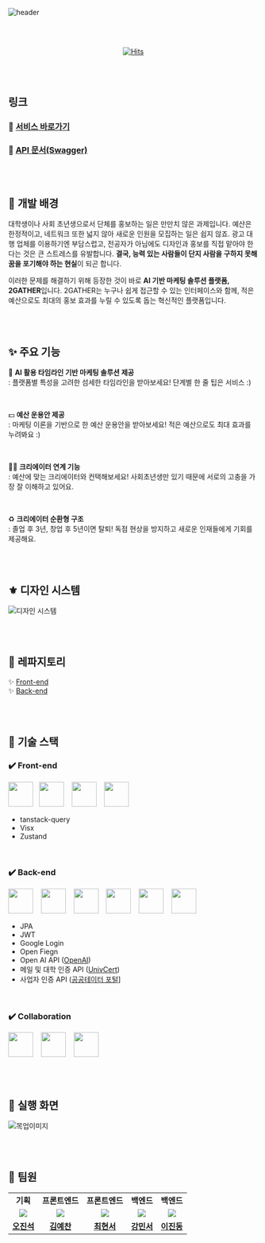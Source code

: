 ![header](https://capsule-render.vercel.app/api?type=waving&color=gradient&height=300&section=header&text=상상만%20하던%20아이디어를%20현실로%20by%20Togather&fontSize=45&fontAlignY=40&desc=2024%20멋쟁이사자처럼%2012기%204호선톤%20&descAlign=80)

<br><br>
<div align="center">

[![Hits](https://hits.seeyoufarm.com/api/count/incr/badge.svg?url=https%3A%2F%2Fgithub.com%2FLine4thon-Gather&count_bg=%23000000&title_bg=%23000000&icon=github.svg&icon_color=%23FFFFFF&title=GitHub&edge_flat=false)](https://hits.seeyoufarm.com)

</div>

<br><br>

## 링크
### 🔗 [서비스 바로가기](https://www.to-gather.info)
### 🔗 [API 문서(Swagger)](https://backend.to-gather.info/swagger-ui/index.html)

<br><br>

## 👐 개발 배경
대학생이나 사회 초년생으로서 단체를 홍보하는 일은 만만치 않은 과제입니다. 예산은 한정적이고, 네트워크 또한 넓지 않아 새로운 인원을 모집하는 일은 쉽지 않죠. 광고 대행 업체를 이용하기엔 부담스럽고, 전공자가 아님에도 디자인과 홍보를 직접 맡아야 한다는 것은 큰 스트레스를 유발합니다. **결국, 능력 있는 사람들이 단지 사람을 구하지 못해 꿈을 포기해야 하는 현실**이 되곤 합니다.

이러한 문제를 해결하기 위해 등장한 것이 바로 **AI 기반 마케팅 솔루션 플랫폼, 2GATHER**입니다. 2GATHER는 누구나 쉽게 접근할 수 있는 인터페이스와 함께, 적은 예산으로도 최대의 홍보 효과를 누릴 수 있도록 돕는 혁신적인 플랫폼입니다.

<br><br>

## ✨ 주요 기능
🤖 **AI 활용 타임라인 기반 마케팅 솔루션 제공**
<br>
: 플랫폼별 특성을 고려한 섬세한 타임라인을 받아보세요! 단계별 한 줄 팁은 서비스 :)

<br>

💵 **예산 운용안 제공**
<br>
: 마케팅 이론을 기반으로 한 예산 운용안을 받아보세요! 적은 예산으로도 최대 효과를 누려봐요 :)

<br>

🙆‍♀️ **크리에이터 연계 기능**
<br>
: 예산에 맞는 크리에이터와 컨택해보세요! 사회초년생만 있기 때문에 서로의 고충을 가장 잘 이해하고 있어요.

<br>

♻️ **크리에이터 순환형 구조**
<br>
: 졸업 후 3년, 창업 후 5년이면 탈퇴! 독점 현상을 방지하고 새로운 인재들에게 기회를 제공해요.

<br><br>

## ⚜️ 디자인 시스템
![디자인 시스템](https://github.com/user-attachments/assets/4f4071bb-a7e8-4b3f-a341-e3487de6f431)

<br><br>

## 📁 레파지토리
✨ [Front-end](https://github.com/Line4thon-Gather/gather_Front_End)
<br>
✨ [Back-end](https://github.com/Line4thon-Gather/gather_back_end)

<br><br>

## 🦾 기술 스택
### ✔️ Front-end
<p>
  <img src="https://cdn.jsdelivr.net/gh/devicons/devicon@latest/icons/amazonwebservices/amazonwebservices-original-wordmark.svg" width="50" height="50" />&nbsp;&nbsp;
  <img src="https://cdn.jsdelivr.net/gh/devicons/devicon@latest/icons/docker/docker-plain-wordmark.svg" width="50" height="50" />&nbsp;&nbsp;&nbsp;
  <img src="https://cdn.jsdelivr.net/gh/devicons/devicon@latest/icons/react/react-original-wordmark.svg" width="50" height="50" />&nbsp;&nbsp;&nbsp;
  <img src="https://cdn.jsdelivr.net/gh/devicons/devicon@latest/icons/javascript/javascript-original.svg" width="50" height="50" />&nbsp;&nbsp;&nbsp;
</p>

- tanstack-query
- Visx
- Zustand

<br>

### ✔️ Back-end
<p>
  <img src="https://cdn.jsdelivr.net/gh/devicons/devicon@latest/icons/java/java-original-wordmark.svg" width="50" height="50" />&nbsp;&nbsp;&nbsp;
  <img src="https://cdn.jsdelivr.net/gh/devicons/devicon@latest/icons/spring/spring-original-wordmark.svg" width="50" height="50" />&nbsp;&nbsp;&nbsp;
  <img src="https://cdn.jsdelivr.net/gh/devicons/devicon@latest/icons/mysql/mysql-original-wordmark.svg" width="50" height="50" />&nbsp;&nbsp;&nbsp;
  <img src="https://cdn.jsdelivr.net/gh/devicons/devicon@latest/icons/docker/docker-plain-wordmark.svg" width="50" height="50" />&nbsp;&nbsp;&nbsp;
  <img src="https://cdn.jsdelivr.net/gh/devicons/devicon@latest/icons/oracle/oracle-original.svg" width="50" height="50" />&nbsp;&nbsp;&nbsp;
  <img src="https://cdn.jsdelivr.net/gh/devicons/devicon@latest/icons/swagger/swagger-original-wordmark.svg" width="50" height="50" />&nbsp;&nbsp;&nbsp;
</p>

- JPA
- JWT
- Google Login
- Open Fiegn
- Open AI API ([OpenAI](https://openai.com/index/openai-api))
- 메일 및 대학 인증 API ([UnivCert](https://univcert.com))
- 사업자 인증 API ([공공테이터 포털](https://www.data.go.kr/tcs/dss/selectApiDataDetailView.do?publicDataPk=15081808#/layer-api-guide)]

<br>

### ✔️ Collaboration

<p>
  <img src="https://cdn.jsdelivr.net/gh/devicons/devicon@latest/icons/github/github-original-wordmark.svg" width="50" height="50" />&nbsp;&nbsp;&nbsp;
  <img src="https://cdn.jsdelivr.net/gh/devicons/devicon@latest/icons/figma/figma-original.svg" width="50" height="50" />&nbsp;&nbsp;&nbsp;
  <img src="https://cdn.jsdelivr.net/gh/devicons/devicon@latest/icons/notion/notion-original.svg" width="50" height="50" />&nbsp;&nbsp;&nbsp;
</p>

<br><br>

## 👀 실행 화면
![목업이미지](https://github.com/user-attachments/assets/78cd516a-89ea-4ef9-b017-2df0a0e87d30)

<br><br>


## 👻 팀원
<table width="50%" align="center">
    <tr>
        <td align="center"><b>기획</b></td>
        <td align="center"><b>프론트엔드</b></td>
        <td align="center"><b>프론트엔드</b></td>
        <td align="center"><b>백엔드</b></td>
        <td align="center"><b>백엔드</b></td>
    </tr>
    <tr>
        <td align="center"><a href="https://github.com/kidariseok"><img src="https://avatars.githubusercontent.com/u/163282076?v=4"></a></td>
        <td align="center"><a href="https://github.com/az20058"><img src="https://avatars.githubusercontent.com/u/154305913?v=4"></a></td>
        <td align="center"><a href="https://github.com/kittyismylife"><img src="https://avatars.githubusercontent.com/u/80738573?v=4"></a></td>
        <td align="center"><a href="https://github.com/MinseoKangQ"><img src="https://avatars.githubusercontent.com/u/98332877?v=4"></a></td>
        <td align="center"><a href="https://github.com/Jindongleee"><img src="https://avatars.githubusercontent.com/u/149242983?v=4"></a></td>
    </tr>
    <tr>
        <td align="center"><b><a href="https://github.com/kidariseok">오진석</a></b></td>
        <td align="center"><b><a href="https://github.com/az20058">김예찬</a></b></td>
        <td align="center"><b><a href="https://github.com/kittyismylife">최현서</a></b></td>
        <td align="center"><b><a href="https://github.com/MinseoKangQ">강민서</a></b></td>
        <td align="center"><b><a href="https://github.com/Jindongleee">이진동</a></b></td>
    </tr>
</table>

<br><br>
